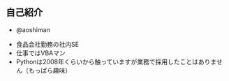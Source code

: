 ## 自己紹介
+ @aoshiman
 - 食品会社勤務の社内SE<!-- .element: class="fragment highlight-current-blue" data-fragment-index="1" -->
 - 仕事ではVBAマン<!-- .element: class="fragment highlight-current-blue" data-fragment-index="2" -->
 - Pythonは2008年くらいから触っていますが業務で採用したことはありません（もっぱら趣味）<!-- .element: class="fragment highlight-current-blue" data-fragment-index="3" -->
